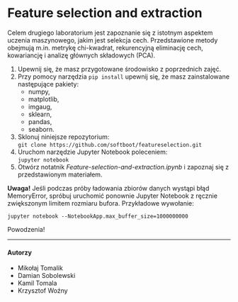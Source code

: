 # Feature selection and extraction

Celem drugiego laboratorium jest zapoznanie się z istotnym aspektem uczenia maszynowego, jakim jest selekcja cech. Przedstawione metody obejmują m.in. metrykę chi-kwadrat, rekurencyjną eliminację cech, kowariancję i analizę głównych składowych (PCA).

1. Upewnij się, że masz przygotowane środowisko z poprzednich zajęć.
2. Przy pomocy narzędzia `pip install` upewnij się, że masz zainstalowane następujące pakiety:
   * numpy,
   * matplotlib,
   * imgaug,
   * sklearn,
   * pandas,
   * seaborn.
3. Sklonuj niniejsze repozytorium:<br/>`git clone https://github.com/softboot/featureselection.git`
4. Uruchom narzędzie Jupyter Notebook poleceniem:<br/>`jupyter notebook`
5. Otwórz notatnik *Feature-selection-and-extraction.ipynb* i zapoznaj się z przedstawionym materiałem.

**Uwaga!** Jeśli podczas próby ładowania zbiorów danych wystąpi błąd MemoryError, spróbuj uruchomić ponownie Jupyter Notebook z ręcznie zwiększonym limitem rozmiaru bufora. Przykładowe wywołanie:

    jupyter notebook --NotebookApp.max_buffer_size=1000000000

Powodzenia!

---

#### Autorzy
* Mikołaj Tomalik
* Damian Sobolewski
* Kamil Tomala
* Krzysztof Woźny

